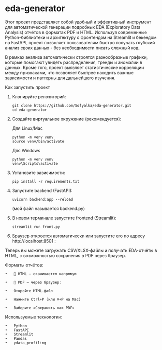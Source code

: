 # eda-generator
Этот проект представляет собой удобный и эффективный инструмент для автоматической генерации подробных EDA (Exploratory Data Analysis) отчётов в форматах PDF и HTML.
Используя современные Python-библиотеки и архитектуру с фронтендом на Streamlit и бекендом на FastAPI, проект позволяет пользователям быстро получать глубокий анализ своих данных - без необходимости писать сложный код.

В рамках анализа автоматически строятся разнообразные графики, которые помогают увидеть распределения, тренды и аномалии в данных. Кроме того, проект выявляет статистические корреляции между признаками, что позволяет быстрее находить важные зависимости и паттерны для дальнейшего изучения.

Как запустить проект

1. Клонируйте репозиторий:
   
       git clone https://github.com/Sofyalka/eda-generator.git
       cd eda-generator

2.	Создайте виртуальное окружение (рекомендуется):
   
     Для Linux/Mac
  	
        python -m venv venv
        source venv/bin/activate

     Для Windows
  	
        python -m venv venv
        venv\Scripts\activate     

3.	Установите зависимости:
   
        pip install -r requirements.txt

7.	Запустите backend (FastAPI):
   
        uvicorn backend:app --reload
  	
    (мой файл называется backend.py)
  	
9.	В новом терминале запустите frontend (Streamlit):
    
        streamlit run front.py

11.	Браузер откроется автоматически или запустите его по адресу http://localhost:8501 :

Теперь вы можете загружать CSV/XLSX-файлы и получать EDA-отчёты в HTML, с возможностью сохранения в PDF через браузер.
   
Форматы отчётов:

	•	📄 HTML — скачивается напрямую
 
	•	📑 PDF — через браузер:
 
	•	Откройте HTML-файл
 
	•	Нажмите Ctrl+P (или ⌘+P на Mac)
 
	•	Выберите «Сохранить как PDF»
 
Используемые технологии:

	•	Python
	•	FastAPI
	•	Streamlit
	•	Pandas
	•	ydata_profiling
